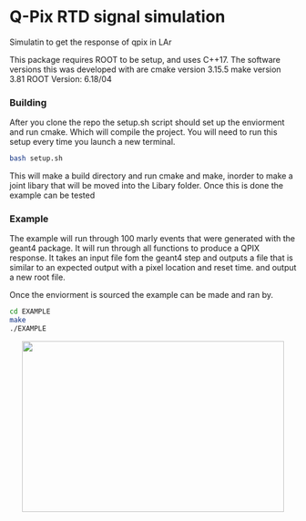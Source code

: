 # Q-Pix RTD signal simulation

Simulatin to get the response of qpix in LAr

This package requires ROOT to be setup, and uses C++17. 
The software versions this was developed with are
cmake version 3.15.5
make  version 3.81
ROOT  Version: 6.18/04


### Building

After you clone the repo the setup.sh script should set up the enviorment and run cmake. Which will compile the project.
You will need to run this setup every time you launch a new terminal. 
```bash
bash setup.sh
```
This will make a build directory and run cmake and make, inorder to make a joint libary that will be moved into the Libary folder. 
Once this is done the example can be tested


### Example
The example will run through 100 marly events that were generated with the geant4 package.
It will run through all functions to produce a QPIX response. It takes an input file fom the geant4 step and outputs a file that is similar to an expected output with a pixel location and reset time. and output a new root file. 

Once the enviorment is sourced the example can be made and ran by.
```bash
cd EXAMPLE
make 
./EXAMPLE
```

<p align="center">
  <img width="460" height="300" src="https://github.com/Q-Pix/Q_PIX_RTD/blob/master/RTD_Flow.pdf">
</p>